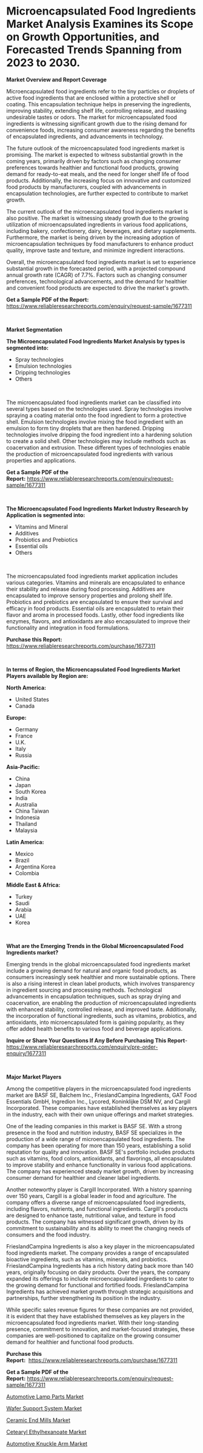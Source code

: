 <p><h1>Microencapsulated Food Ingredients Market Analysis Examines its Scope on Growth Opportunities, and Forecasted Trends Spanning from 2023 to 2030.</h1></p><p><strong>Market Overview and Report Coverage</strong></p>
<p><p>Microencapsulated food ingredients refer to the tiny particles or droplets of active food ingredients that are enclosed within a protective shell or coating. This encapsulation technique helps in preserving the ingredients, improving stability, extending shelf life, controlling release, and masking undesirable tastes or odors. The market for microencapsulated food ingredients is witnessing significant growth due to the rising demand for convenience foods, increasing consumer awareness regarding the benefits of encapsulated ingredients, and advancements in technology.</p><p>The future outlook of the microencapsulated food ingredients market is promising. The market is expected to witness substantial growth in the coming years, primarily driven by factors such as changing consumer preferences towards healthier and functional food products, growing demand for ready-to-eat meals, and the need for longer shelf life of food products. Additionally, the increasing focus on innovative and customized food products by manufacturers, coupled with advancements in encapsulation technologies, are further expected to contribute to market growth.</p><p>The current outlook of the microencapsulated food ingredients market is also positive. The market is witnessing steady growth due to the growing utilization of microencapsulated ingredients in various food applications, including bakery, confectionery, dairy, beverages, and dietary supplements. Furthermore, the market is being driven by the increasing adoption of microencapsulation techniques by food manufacturers to enhance product quality, improve taste and texture, and minimize ingredient interactions.</p><p>Overall, the microencapsulated food ingredients market is set to experience substantial growth in the forecasted period, with a projected compound annual growth rate (CAGR) of 7.7%. Factors such as changing consumer preferences, technological advancements, and the demand for healthier and convenient food products are expected to drive the market's growth.</p></p>
<p><strong>Get a Sample PDF of the Report:</strong> <a href="https://www.reliableresearchreports.com/enquiry/request-sample/1677311">https://www.reliableresearchreports.com/enquiry/request-sample/1677311</a></p>
<p>&nbsp;</p>
<p><strong>Market Segmentation</strong></p>
<p><strong>The Microencapsulated Food Ingredients Market Analysis by types is segmented into:</strong></p>
<p><ul><li>Spray technologies</li><li>Emulsion technologies</li><li>Dripping technologies</li><li>Others</li></ul></p>
<p>&nbsp;</p>
<p><p>The microencapsulated food ingredients market can be classified into several types based on the technologies used. Spray technologies involve spraying a coating material onto the food ingredient to form a protective shell. Emulsion technologies involve mixing the food ingredient with an emulsion to form tiny droplets that are then hardened. Dripping technologies involve dripping the food ingredient into a hardening solution to create a solid shell. Other technologies may include methods such as coacervation and extrusion. These different types of technologies enable the production of microencapsulated food ingredients with various properties and applications.</p></p>
<p><strong>Get a Sample PDF of the Report:</strong>&nbsp;<a href="https://www.reliableresearchreports.com/enquiry/request-sample/1677311">https://www.reliableresearchreports.com/enquiry/request-sample/1677311</a></p>
<p>&nbsp;</p>
<p><strong>The Microencapsulated Food Ingredients Market Industry Research by Application is segmented into:</strong></p>
<p><ul><li>Vitamins and Mineral</li><li>Additives</li><li>Probiotics and Prebiotics</li><li>Essential oils</li><li>Others</li></ul></p>
<p>&nbsp;</p>
<p><p>The microencapsulated food ingredients market application includes various categories. Vitamins and minerals are encapsulated to enhance their stability and release during food processing. Additives are encapsulated to improve sensory properties and prolong shelf life. Probiotics and prebiotics are encapsulated to ensure their survival and efficacy in food products. Essential oils are encapsulated to retain their flavor and aroma in processed foods. Lastly, other food ingredients like enzymes, flavors, and antioxidants are also encapsulated to improve their functionality and integration in food formulations.</p></p>
<p><strong>Purchase this Report:</strong>&nbsp; <a href="https://www.reliableresearchreports.com/purchase/1677311">https://www.reliableresearchreports.com/purchase/1677311</a></p>
<p>&nbsp;</p>
<p><strong>In terms of Region, the Microencapsulated Food Ingredients Market Players available by Region are:</strong></p>
<p>
    <p> <strong> North America: </strong>
        <ul>
            <li>United States</li>
            <li>Canada</li>
        </ul>
        </p> 
    <p> <strong> Europe: </strong>
        <ul>
            <li>Germany</li>
            <li>France</li>
            <li>U.K.</li>
            <li>Italy</li>
            <li>Russia</li>
        </ul>
        </p> 
    <p> <strong> Asia-Pacific: </strong>
        <ul>
            <li>China</li>
            <li>Japan</li>
            <li>South Korea</li>
            <li>India</li>
            <li>Australia</li>
            <li>China Taiwan</li>
            <li>Indonesia</li>
            <li>Thailand</li>
            <li>Malaysia</li>
        </ul>
        </p> 
    <p> <strong> Latin America: </strong>
        <ul>
            <li>Mexico</li>
            <li>Brazil</li>
            <li>Argentina Korea</li>
            <li>Colombia</li>
        </ul>
        </p> 
    <p> <strong> Middle East & Africa: </strong>
        <ul>
            <li>Turkey</li>
            <li>Saudi</li>
            <li>Arabia</li>
            <li>UAE</li>
            <li>Korea</li>
        </ul>
    </p>
    </p>
<p>&nbsp;</p>
<p><strong>What are the Emerging Trends in the Global Microencapsulated Food Ingredients market?</strong></p>
<p><p>Emerging trends in the global microencapsulated food ingredients market include a growing demand for natural and organic food products, as consumers increasingly seek healthier and more sustainable options. There is also a rising interest in clean label products, which involves transparency in ingredient sourcing and processing methods. Technological advancements in encapsulation techniques, such as spray drying and coacervation, are enabling the production of microencapsulated ingredients with enhanced stability, controlled release, and improved taste. Additionally, the incorporation of functional ingredients, such as vitamins, probiotics, and antioxidants, into microencapsulated form is gaining popularity, as they offer added health benefits to various food and beverage applications.</p></p>
<p><strong>Inquire or Share Your Questions If Any Before Purchasing This Report</strong>- <a href="https://www.reliableresearchreports.com/enquiry/pre-order-enquiry/1677311">https://www.reliableresearchreports.com/enquiry/pre-order-enquiry/1677311</a></p>
<p>&nbsp;</p>
<p><strong>Major Market Players</strong></p>
<p><p>Among the competitive players in the microencapsulated food ingredients market are BASF SE, Balchem Inc., FrieslandCampina Ingredients, GAT Food Essentials GmbH, Ingredion Inc., Lycored, Koninklijke DSM NV, and Cargill Incorporated. These companies have established themselves as key players in the industry, each with their own unique offerings and market strategies.</p><p>One of the leading companies in this market is BASF SE. With a strong presence in the food and nutrition industry, BASF SE specializes in the production of a wide range of microencapsulated food ingredients. The company has been operating for more than 150 years, establishing a solid reputation for quality and innovation. BASF SE's portfolio includes products such as vitamins, food colors, antioxidants, and flavorings, all encapsulated to improve stability and enhance functionality in various food applications. The company has experienced steady market growth, driven by increasing consumer demand for healthier and cleaner label ingredients.</p><p>Another noteworthy player is Cargill Incorporated. With a history spanning over 150 years, Cargill is a global leader in food and agriculture. The company offers a diverse range of microencapsulated food ingredients, including flavors, nutrients, and functional ingredients. Cargill's products are designed to enhance taste, nutritional value, and texture in food products. The company has witnessed significant growth, driven by its commitment to sustainability and its ability to meet the changing needs of consumers and the food industry.</p><p>FrieslandCampina Ingredients is also a key player in the microencapsulated food ingredients market. The company provides a range of encapsulated bioactive ingredients, such as vitamins, minerals, and probiotics. FrieslandCampina Ingredients has a rich history dating back more than 140 years, originally focusing on dairy products. Over the years, the company expanded its offerings to include microencapsulated ingredients to cater to the growing demand for functional and fortified foods. FrieslandCampina Ingredients has achieved market growth through strategic acquisitions and partnerships, further strengthening its position in the industry.</p><p>While specific sales revenue figures for these companies are not provided, it is evident that they have established themselves as key players in the microencapsulated food ingredients market. With their long-standing presence, commitment to innovation, and market-focused strategies, these companies are well-positioned to capitalize on the growing consumer demand for healthier and functional food products.</p></p>
<p><strong>Purchase this Report:</strong>&nbsp;&nbsp;<a href="https://www.reliableresearchreports.com/purchase/1677311">https://www.reliableresearchreports.com/purchase/1677311</a></p>
<p></p>
<p><strong>Get a Sample PDF of the Report:</strong>&nbsp;<a href="https://www.reliableresearchreports.com/enquiry/request-sample/1677311">https://www.reliableresearchreports.com/enquiry/request-sample/1677311</a></p>
<p><p><a href="https://www.linkedin.com/pulse/decoding-automotive-lamp-parts-market-deep-dive-latest-trends/">Automotive Lamp Parts Market</a></p><p><a href="https://medium.com/@cameronhuel/wafer-support-system-market-size-growth-forecast-2023-2030-57add3dde96e">Wafer Support System Market</a></p><p><a href="https://medium.com/@entelaloshi55/ceramic-end-mills-market-size-growth-forecast-2023-2030-9391fe1f506d">Ceramic End Mills Market</a></p><p><a href="https://github.com/grishafomin4852/Market-Research-Report-List-1/blob/main/cetearyl-ethylhexanoate-market.md">Cetearyl Ethylhexanoate Market</a></p><p><a href="https://www.linkedin.com/pulse/automotive-knuckle-arm-market-research-report-unlocks/">Automotive Knuckle Arm Market</a></p></p>